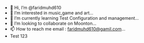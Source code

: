 - 👋 Hi, I’m @faridmuhd610
- 👀 I’m interested in music,game and art...
- 🌱 I’m currently learning Test Configuration and management...
- 💞️ I’m looking to collaborate on Moonton...
- 📫 How to reach me email : faridmuhd610@gamil.com...
- Test 123

<!---
faridmuhd610/faridmuhd610 is a ✨ special ✨ repository because its `README.md` (this file) appears on your GitHub profile.
You can click the Preview link to take a look at your changes.
--->
